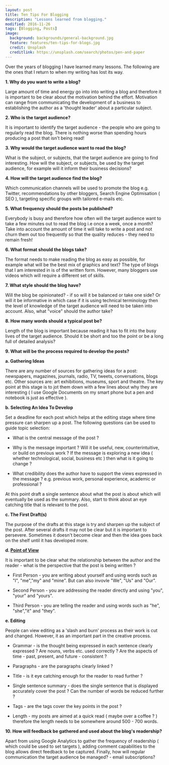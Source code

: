 ```yaml
---
layout: post
title: Ten Tips For Blogging
description: "Lessons learned from blogging."
modified: 2016-11-26
tags: [Blogging, Posts]
image:
  background: backgrounds/general-background.jpg
  feature: features/ten-tips-for-blogs.jpg
  credit: Unsplash
  creditlink: https://unsplash.com/search/photos/pen-and-paper
---
```


<p>
Over the years of blogging I have learned many lessons. The following are the ones that I return to when my writing has lost its way.
</p>

<b>1. Why do you want to write a blog?</b>

Large amount of time and energy go into into writing a blog and therefore it is important to be clear about the motivation behind the effort. Motivation can range from communicating the development of a business to establishing the author as a 'thought leader' about a particular subject.

<b>2. Who is the target audience?</b>

It is important to identify the target audience - the people who are going to regularly read the blog. There is nothing worse than spending hours producing a post that isn't being read!

<b>3. Why would the target audience want to read the blog?</b>

What is the subject, or subjects, that the target audience are going to find interesting. How will the subject, or subjects, be used by the target audience, for example will it inform their business decisions?

<b>4. How will the target audience find the blog?</b>

Which communication channels will be used to promote the blog e.g. Twitter, recommendations by other bloggers, Search Engine Optimisation ( SEO ), targeting specific groups with tailored e-mails etc.

<b>5. What frequency should the posts be published?</b>

Everybody is busy and therefore how often will the target audience want to take a few minutes out to read the blog i.e once a week, once a month? Take into account the amount of time it will take to write a post and not churn them out too frequently so that the quality reduces - they need to remain fresh!

<b>6. What format should the blogs take? </b>

The format needs to make reading the blog as easy as possible, for example what will be the best mix of graphics and text? The type of blogs that I am interested in is of the written form. However, many bloggers use videos which will require a different set of skills.

<b>7. What style should the blog have?</b>

Will the blog be opinionated? - if so will it be balanced or take one side? Or will it be informative in which case if it is using technical terminology then the level of knowledge of the target audience will need to be taken into account. Also, what "voice" should the author take?

<b>8. How many words should a typical post be?</b>

Length of the blog is important because reading it has to fit into the busy lives of the target audience. Should it be short and too the point or be a long full of detailed analysis?

<b>9. What will be the process required to develop the posts?</b>

<b>a. Gathering Ideas</b>

There are any number of sources for gathering ideas for a post: newspapers, magazines, journals, radio, TV, tweets, conversations, blogs etc. Other sources are:  art exhibitions, museums, sport and theatre. The key point at this stage is to jot them down with a few lines about why they are interesting ( I use Google Documents on my smart phone but a pen and notebook is just as effective ).

<b>b. Selecting An Idea To Develop</b>

Set a deadline for each post which helps at the editing stage where time pressure can sharpen up a post. The following questions can be used to guide topic selection:

- What is the central message of the post ?

- Why is the message important ? Will it be useful, new, counterintuitive, or build on previous work ? If the message is exploring a new idea ( whether technological, social, business etc ) then what is it going to change ?

- What credibility does the author have to support the views expressed in the message ? e.g. previous work, personal experience, academic or professional ?

At this point draft a single sentence about what the post is about which will eventually be used as the summary. Also, start to think about an eye catching title that is relevant to the post.

<b>c. The First Draft(s)</b>

The purpose of the drafts at this stage is try and sharpen up the subject of the post. After several drafts it may not be clear but it is important to persevere. Sometimes it doesn't become clear and then the idea goes back on the shelf until it has developed more.

<b>d. [Point of View](http://www.bbc.co.uk/bitesize/ks3/english/reading/character/revision/5/)</b>

It is important to be clear what the relationship between the author and the reader - what is the perspective that the post is being written ?

- First Person - you are writing about yourself and using words such as "I", "me","my" and "mine". But can also invovle "We", "Us" and "Our".

- Second Person - you are addressing the reader directly and using "you", "your" and "yours".


- Third Person - you are telling the reader and using words such as "he", "she","it" and "they".

<b>e. Editing</b>

People can view editing as a 'slash and burn' process as their work is cut and changed. However, it as an important part in the creative process.

- Grammar - is the thought being expressed in each sentence clearly expressed ? Are nouns, verbs etc. used correctly ? Are the aspects of time - past, present, and future - consistent ?

- Paragraphs - are the paragraphs clearly linked ?

- Title - is it eye catching enough for the reader to read further ?

- Single sentence summary - does the single sentence that is displayed accurately cover the post ? Can the number of words be reduced further ?

- Tags - are the tags cover the key points in the post ?

- Length - my posts are aimed at a quick read ( maybe over a coffee ? ) therefore the length needs to be somewhere around 500 - 700 words.

<b>10. How will feedback be gathered and used about the blog's readership?</b>

Apart from using Google Analytics to gather the frequency of readership ( which could be used to set targets ), adding comment capabilities to the blog allows direct feedback to be captured. Finally, how will regular communication the target audience be managed? - email subscriptions?
